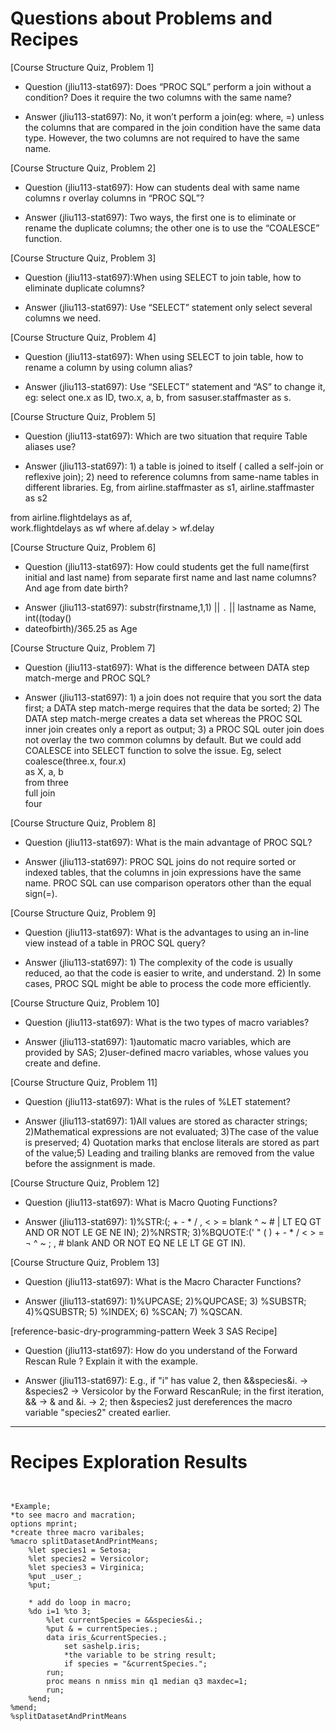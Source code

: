
# Questions about Problems and Recipes


[Course Structure Quiz, Problem 1]
* Question (jliu113-stat697): Does “PROC SQL” perform a join without a condition? Does it require the two columns with the same name?
- Answer (jliu113-stat697): No, it won’t perform a join(eg: where, =) unless the columns that are compared in the join condition have the same data type. However, the two columns are not required to have the same name.


[Course Structure Quiz, Problem 2]
* Question (jliu113-stat697): How can students deal with same name columns r overlay columns in “PROC SQL”?
- Answer (jliu113-stat697): Two ways, the first one is to eliminate or rename the duplicate columns; the other one is to use the “COALESCE” function.


[Course Structure Quiz, Problem 3]
* Question (jliu113-stat697):When using SELECT to join table, how to eliminate duplicate columns?
- Answer (jliu113-stat697): Use “SELECT” statement only select several columns we need.


[Course Structure Quiz, Problem 4]
* Question (jliu113-stat697): When using SELECT to join table, how to rename a column by using column alias?
- Answer (jliu113-stat697): Use “SELECT” statement and “AS” to change it, eg: select one.x as ID, two.x, a, b, from sasuser.staffmaster as s.


[Course Structure Quiz, Problem 5]
* Question (jliu113-stat697): Which are two situation that require Table aliases use?
- Answer (jliu113-stat697): 1) a table is joined to itself ( called a self-join or reflexive join); 2) need to reference columns from same-name tables in different libraries.
Eg, from airline.staffmaster as s1,
                    airline.staffmaster as s2

from airline.flightdelays as af,       
           work.flightdelays as wf
where af.delay > wf.delay


[Course Structure Quiz, Problem 6]
* Question (jliu113-stat697): How could students get the full name(first initial and last name) from separate first name and last name columns? And age from date birth?
- Answer (jliu113-stat697): substr(firstname,1,1)  || `.` || lastname as Name, int((today()
- dateofbirth)/365.25 as Age


[Course Structure Quiz, Problem 7]
* Question (jliu113-stat697): What is the difference between DATA step match-merge and PROC SQL?
- Answer (jliu113-stat697):  1) a join does not require that you sort the data first; a DATA step match-merge requires that the data be sorted; 2) The DATA step match-merge creates a data set whereas the PROC SQL inner join creates only a report as output; 3) a PROC SQL outer join does not overlay the two common columns by default. But we could add COALESCE into SELECT function to solve the issue.
Eg, select coalesce(three.x, four.x)       
       as X, a, b      
      from three       
      full join       
      four


[Course Structure Quiz, Problem 8]
* Question (jliu113-stat697): What is the main advantage of PROC SQL?
- Answer (jliu113-stat697):  PROC SQL joins do not require sorted or indexed tables, that the columns in join expressions have the same name. PROC SQL can use comparison operators other than the equal sign(=).


[Course Structure Quiz, Problem 9]
* Question (jliu113-stat697): What is the advantages to using an in-line view instead of a table in PROC SQL query?
- Answer (jliu113-stat697): 1) The complexity of the code is usually reduced, ao that the code is easier to write, and understand. 2) In some cases, PROC SQL might be able to process the code more efficiently.


[Course Structure Quiz, Problem 10]
* Question (jliu113-stat697): What is the two types of macro variables?
- Answer (jliu113-stat697): 1)automatic macro variables, which are provided by SAS; 2)user-defined macro variables, whose values you create and define.


[Course Structure Quiz, Problem 11]
* Question (jliu113-stat697): What is the rules of %LET statement?
- Answer (jliu113-stat697): 1)All values are stored as character strings; 2)Mathematical expressions are not evaluated; 3)The case of the value is preserved; 4) Quotation marks that enclose literals are stored as part of the value;5) Leading and trailing blanks are removed from the value before the assignment is made.


[Course Structure Quiz, Problem 12]
* Question (jliu113-stat697): What is Macro Quoting Functions?
- Answer (jliu113-stat697): 1)%STR:(; + - * / , < > = blank ^ ~ # | LT EQ GT AND OR NOT LE GE NE IN); 2)%NRSTR; 3)%BQUOTE:(' " ( ) + - * / < > = ¬ ^ ~ ; , # blank AND  OR  NOT  EQ  NE  LE  LT  GE  GT  IN).


[Course Structure Quiz, Problem 13]
* Question (jliu113-stat697): What is the Macro Character Functions?
- Answer (jliu113-stat697): 1)%UPCASE; 2)%QUPCASE; 3) %SUBSTR; 4)%QSUBSTR; 5) %INDEX; 6) %SCAN; 7) %QSCAN.


[reference-basic-dry-programming-pattern Week 3 SAS Recipe]
* Question (jliu113-stat697): How do you understand of the Forward Rescan Rule ? Explain it with the example.
- Answer (jliu113-stat697):  E.g., if "i" has value 2, then &&species&i. -> &species2 -> Versicolor by the Forward RescanRule; in the first iteration, && -> & and &i. -> 2; then &species2 just dereferences the macro variable "species2" created earlier.



***



# Recipes Exploration Results



```


*Example;
*to see macro and macration;
options mprint;
*create three macro varibales;
%macro splitDatasetAndPrintMeans;
    %let species1 = Setosa;
	%let species2 = Versicolor;
	%let species3 = Virginica;
	%put _user_;
	%put;

	* add do loop in macro;
	%do i=1 %to 3;
	    %let currentSpecies = &&species&i.;
		%put & = currentSpecies.;
		data iris_&currentSpecies.;
		    set sashelp.iris;
			*the variable to be string result;
			if species = "&currentSpecies.";
		run;
	    proc means n nmiss min q1 median q3 maxdec=1;
		run;
	%end;
%mend;
%splitDatasetAndPrintMeans



```
